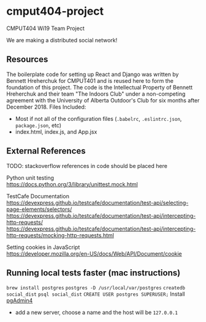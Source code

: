 # cmput404-project
CMPUT404 Wi19 Team Project

We are making a distributed social network!

## Resources
The boilerplate code for setting up React and Django was written by Bennett Hreherchuk for CMPUT401 and is reused here to form the foundation of this project. The code is the Intellectual Property of Bennett Hreherchuk and their team "The Indoors Club" under a non-competing agreement with the University of Alberta Outdoor's Club for six months after December 2018. 
Files Included:
 - Most if not all of the configuration files (`.babelrc`, `.eslintrc.json`, `package.json`, etc)
 - index.html, index.js, and App.jsx

## External References
TODO: stackoverflow references in code should be placed here

Python unit testing  
https://docs.python.org/3/library/unittest.mock.html  

TestCafe Documentation  
https://devexpress.github.io/testcafe/documentation/test-api/selecting-page-elements/selectors/  
https://devexpress.github.io/testcafe/documentation/test-api/intercepting-http-requests/  
https://devexpress.github.io/testcafe/documentation/test-api/intercepting-http-requests/mocking-http-requests.html  

Setting cookies in JavaScript  
https://developer.mozilla.org/en-US/docs/Web/API/Document/cookie  

## Running local tests faster (mac instructions)
`brew install postgres`
`postgres -D /usr/local/var/postgres`
`createdb social_dist`
`psql social_dist`
`CREATE USER postgres SUPERUSER;`
Install [pgAdmin4](https://www.pgadmin.org/download/pgadmin-4-macos/)
 * add a new server, choose a name and the host will be `127.0.0.1`
